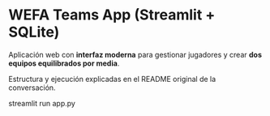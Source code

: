 
# WEFA Teams App (Streamlit + SQLite)

Aplicación web con **interfaz moderna** para gestionar jugadores y crear **dos equipos equilibrados por media**.

Estructura y ejecución explicadas en el README original de la conversación.

streamlit run app.py
